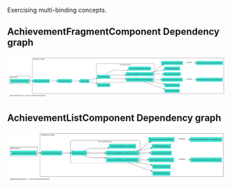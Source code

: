 Exercising multi-binding concepts.

## AchievementFragmentComponent Dependency graph

![AchievementFragmentComponent](com.ianmedeiros.featuremultibinding1.di.AchievementFragmentComponent.png)

## AchievementListComponent Dependency graph
![AchievementListComponent](com.ianmedeiros.featuremultibinding1.di.AchievementListComponent.png)
